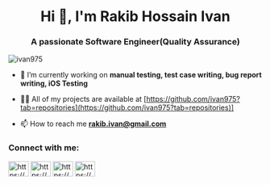 <h1 align="center">Hi 👋, I'm Rakib Hossain Ivan</h1>
<h3 align="center">A passionate Software Engineer(Quality Assurance)</h3>

<p align="left"> <img src="https://komarev.com/ghpvc/?username=ivan975&label=Profile%20views&color=0e75b6&style=flat" alt="ivan975" /> </p>

- 🌱 I’m currently working on **manual testing, test case writing, bug report writing, iOS Testing**

- 👨‍💻 All of my projects are available at [https://github.com/ivan975?tab=repositories](https://github.com/ivan975?tab=repositories)]

- 📫 How to reach me **rakib.ivan@gmail.com**

<h3 align="left">Connect with me:</h3>
<p align="left">
<a href="https://codepen.io/https://codepen.io/1va9" target="blank"><img align="center" src="https://raw.githubusercontent.com/rahuldkjain/github-profile-readme-generator/master/src/images/icons/Social/codepen.svg" alt="https://codepen.io/1va9" height="30" width="40" /></a>
<a href="https://linkedin.com/in/https://www.linkedin.com/in/rakibivan/" target="blank"><img align="center" src="https://raw.githubusercontent.com/rahuldkjain/github-profile-readme-generator/master/src/images/icons/Social/linked-in-alt.svg" alt="https://www.linkedin.com/in/rakibivan/" height="30" width="40" /></a>
<a href="https://fb.com/https://www.facebook.com/rakib.ivan.5" target="blank"><img align="center" src="https://raw.githubusercontent.com/rahuldkjain/github-profile-readme-generator/master/src/images/icons/Social/facebook.svg" alt="https://www.facebook.com/rakib.ivan.5" height="30" width="40" /></a>
<a href="https://dribbble.com/https://dribbble.com/ivan975" target="blank"><img align="center" src="https://raw.githubusercontent.com/rahuldkjain/github-profile-readme-generator/master/src/images/icons/Social/dribbble.svg" alt="https://dribbble.com/ivan975" height="30" width="40" /></a>
</p>



